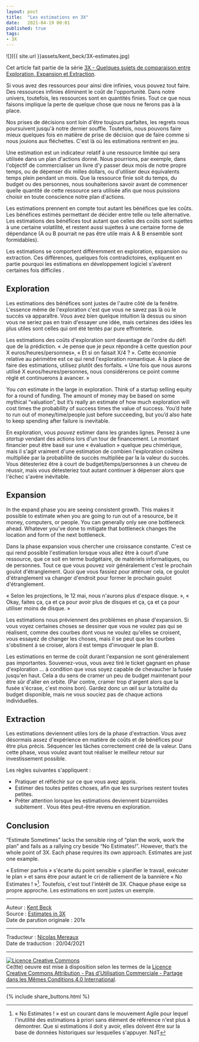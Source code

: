 ```yaml
---
layout: post
title:  "Les estimations en 3X"
date:   2021-04-19 00:01
published: true
tags:
- 3X
---
```


![]({{ site.url }}assets/kent_beck/3X-estimates.jpg)

Cet article fait partie de la série [3X - Quelques sujets de comparaison entre Exploration, Expansion et Extraction](http://www.les-traducteurs-agiles.org/2021/04/18/3x-quelques-sujets-de-comparaison-entre-exploration-expansion-et-extraction.html).

Si vous avez des ressources pour ainsi dire infinies, vous pouvez tout faire. Des ressources infinies éliminent le coût de l'opportunité. Dans notre univers, toutefois, les ressources sont en quantités finies. Tout ce que nous faisons implique la perte de quelque chose que nous ne ferons pas à la place.

Nos prises de décisions sont loin d'être toujours parfaites, les regrets nous poursuivent jusqu'à notre dernier souffle. Toutefois, nous pouvons faire mieux quelques fois en matière de prise de décision que de faire comme si nous jouions aux fléchettes. C'est là où les estimations rentrent en jeu.

Une estimation est un indicateur relatif à une ressource limitée qui sera utilisée dans un plan d'actions donné. Nous pourrions, par exemple, dans l'objectif de commercialiser un livre d'y passer deux mois de notre propre temps, ou de dépenser dix milles dollars, ou d'utiliser deux équivalents temps plein pendant un mois. Que la ressource finie soit du temps, du budget ou des personnes, nous souhaiterions savoir avant de commencer quelle quantité de cette ressource sera utilisée afin que nous puissions choisir en toute conscience notre plan d'actions.

Les estimations prennent en compte tout autant les bénéfices que les coûts. Les bénéfices estimés permettant de décider entre telle ou telle alternative. Les estimations des bénéfices tout autant que celles des coûts sont sujettes à une certaine volatilité, et restent aussi sujettes à une certaine forme de dépendance (A ou B pourrait ne pas être utile mais A & B ensemble sont formidables).

Les estimations se comportent différemment en exploration, expansion ou extraction. Ces différences, quelques fois contradictoires, expliquent en partie pourquoi les estimations en développement logiciel s'avèrent certaines fois difficiles .

## Exploration

Les estimations des bénéfices sont justes de l'autre côté de la fenêtre. L'essence même de l'exploration c'est que vous ne savez pas là où le succès va apparaître. Vous avez bien quelque intuition là dessus ou sinon vous ne seriez pas en train d'essayer une idée, mais certaines des idées les plus utiles sont celles qui ont été tentés par pure effronterie.  

Les estimations des coûts d'exploration sont davantage de l'ordre du défi que de la prédiction. « Je pense que je peux répondre à cette question pour X euros/heures/personnes», « Et si on faisait X/4 ? ». Cette économie relative au périmètre est ce qui rend l'exploration romantique. À la place de faire des estimations, utilisez plutôt des forfaits. « Une fois que nous aurons utilisé X euros/heures/personnes, nous considérerons ce point comme réglé et continuerons à avancer. »

You _can_ estimate in the large in exploration. Think of a startup selling equity for a round of funding. The amount of money may be based on some mythical “valuation”, but it’s really an estimate of how much exploration will cost times the probability of success times the value of success. You’d hate to run out of money/time/people just before succeeding, but you’d also hate to keep spending after failure is inevitable.

En exploration, vous _pouvez_ estimer dans les grandes lignes. Pensez à une _startup_ vendant des actions lors d'un tour de financement. Le montant financier peut être basé sur une « évaluation » quelque peu chimérique, mais il s'agit vraiment d'une estimation de combien l'exploration coûtera multipliée par la probabilité de succès multipliée par la la valeur du succès. Vous détesteriez être à court de budget/temps/personnes à un cheveu de réussir, mais vous détesteriez tout autant continuer à dépenser alors que l'échec s'avère inévitable.

## Expansion

In the expand phase you are seeing consistent growth. This makes it possible to estimate when you are going to run out of a resource, be it money, computers, or people. You can generally only see one bottleneck ahead. Whatever you’ve done to mitigate that bottleneck changes the location and form of the next bottleneck.

Dans la phase expansion vous chercher une croissance constante. C'est ce qui rend possible l'estimation lorsque vous allez être à court d'une ressource, que ce soit en terme budgétaire, de matériels informatiques, ou de personnes. Tout ce que vous pouvez voir généralement c'est le prochain goulot d'étranglement. Quoi que vous fassiez pour atténuer cela, ce goulot d'étranglement va changer d'endroit pour former le prochain goulot d'étranglement.

« Selon les projections, le 12 mai, nous n'aurons plus d'espace disque. », « Okay, faites ça, ça et ça pour avoir plus de disques et ça, ça et ça pour utiliser moins de disque. »  

Les estimations nous préviennent des problèmes en phase d'expansion. Si vous voyez certaines choses se dessiner que vous ne voulez pas qui se réalisent, comme des courbes dont vous ne voulez qu'elles se croisent, vous essayez de changer les choses, mais il se peut que les courbes s'obstinent à se croiser, alors il est temps d'invoquer le plan B.

Les estimations en terme de coût durant l'expansion ne sont généralement pas importantes. Souvenez-vous, vous avez tiré le ticket gagnant en phase d'exploration … à condition que vous soyez capable de chevaucher la fusée jusqu'en haut. Cela a du sens de cramer un peu de budget maintenant pour être sûr d'aller en orbite. (Par contre, cramer trop d'argent alors que la fusée s'écrase, c'est moins bon). Gardez donc un œil sur la totalité du budget disponible, mais ne vous souciez pas de chaque actions individuelles.

## Extraction

Les estimations deviennent utiles lors de la phase d'extraction. Vous avez désormais assez d'expérience en matière de coûts et de bénéfices pour être plus précis. Séquencer les tâches correctement créé de la valeur. Dans cette phase, vous voulez avant tout réaliser le meilleur retour sur investissement possible.

Les règles suivantes s'appliquent :

- Pratiquer et réfléchir sur ce que vous avez appris.
- Estimer des toutes petites choses, afin que les surprises restent toutes petites.
- Prêter attention lorsque les estimations deviennent bizarroïdes subitement . Vous êtes peut-être revenu en exploration.

## Conclusion

“Estimate Sometimes” lacks the sensible ring of “plan the work, work the plan” and fails as a rallying cry beside “No Estimates!”. However, that’s the whole point of 3X. Each phase requires its own approach. Estimates are just one example.

« Estimer parfois » s'écarte du point sensible « planifier le travail, exécuter le plan » et sans être pour autant le cri de ralliement de la bannière « No Estimates ! »[^1]. Toutefois, c'est tout l'intérêt de 3X. Chaque phase exige sa propre approche. Les estimations en sont justes un exemple.

[^1]: « No Estimates ! » est un courant dans le mouvement Agile pour lequel l'inutilité des estimations à priori sans élément de référence n'est plus à démontrer. Que si estimations il doit y avoir, elles doivent être sur la base de données historiques sur lesquelles s'appuyer. NdT

---
Auteur : [Kent Beck](https://medium.com/@kentbeck_7670/about)  
Source : [Estimates in 3X](https://www.facebook.com/notes/kent-beck/estimates-in-3x/1242012852498243)  
Date de parution originale : 201x  

---
Traducteur : [Nicolas Mereaux](http://www.les-traducteurs-agiles.org/traducteurs/)   
Date de traduction : 20/04/2021  

---

<a rel="license" href="http://creativecommons.org/licenses/by-nc-sa/4.0/"><img alt="Licence Creative Commons" style="border-width:0" src="http://i.creativecommons.org/l/by-nc-sa/4.0/88x31.png" /></a><br />Ce(tte) oeuvre est mise à disposition selon les termes de la <a rel="license" href="http://creativecommons.org/licenses/by-nc-sa/4.0/">Licence Creative Commons Attribution - Pas d'Utilisation Commerciale - Partage dans les Mêmes Conditions 4.0 International</a>.

---

{% include share_buttons.html %}
